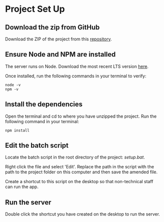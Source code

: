 # Project Set Up

## Download the zip from GitHub

Download the ZIP of the project from this [repository](https://github.com/camcgreen/tiktok-ws).

## Ensure Node and NPM are installed

The server runs on Node. Download the most recent LTS version [here](https://nodejs.org/en).

Once installed, run the following commands in your terminal to verify:

    node -v
    npm -v

## Install the dependencies

Open the terminal and cd to where you have unzipped the project. Run the following command in your terminal:

    npm install

## Edit the batch script

Locate the batch script in the root directory of the project: _setup.bat_.

Right click the file and select 'Edit'. Replace the path in the script with the path to the project folder on this computer and then save the amended file.

Create a shortcut to this script on the desktop so that non-technical staff can run the app.

## Run the server

Double click the shortcut you have created on the desktop to run the server.

